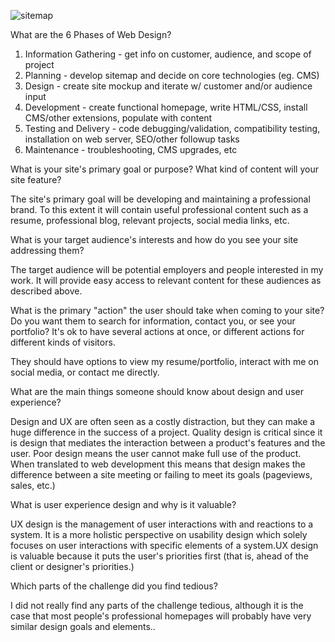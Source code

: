 ![sitemap](/imgs/site-map.png)


What are the 6 Phases of Web Design?

1. Information Gathering - get info on customer, audience, and scope of project
2. Planning - develop sitemap and decide on core technologies (eg. CMS)
3. Design - create site mockup and iterate w/ customer and/or audience input
4. Development - create functional homepage, write HTML/CSS, install CMS/other extensions, populate with content
5. Testing and Delivery - code debugging/validation, compatibility testing, installation on web server, SEO/other followup tasks
6. Maintenance - troubleshooting, CMS upgrades, etc

What is your site's primary goal or purpose? What kind of content will your site feature?

The site's primary goal will be developing and maintaining a professional brand. To this extent it will contain useful professional content such as a resume, professional blog, relevant projects, social media links, etc.

What is your target audience's interests and how do you see your site addressing them?

The target audience will be potential employers and people interested in my work. It will provide easy access to relevant content for these audiences as described above.

What is the primary "action" the user should take when coming to your site? Do you want them to search for information, contact you, or see your portfolio? It's ok to have several actions at once, or different actions for different kinds of visitors.

They should have options to view my resume/portfolio, interact with me on social media, or contact me directly.

What are the main things someone should know about design and user experience?

Design and UX are often seen as a costly distraction, but they can make a huge difference in the success of a project. Quality design is critical since it is design that mediates the interaction between a product's features and the user. Poor design means the user cannot make full use of the product. When translated to web development this means that design makes the difference between a site meeting or failing to meet its goals (pageviews, sales, etc.)

What is user experience design and why is it valuable?

UX design is the management of user interactions with and reactions to a system. It is a more holistic perspective on usability design which solely focuses on user interactions with specific elements of a system.UX design is valuable because it puts the user's priorities first (that is, ahead of the client or designer's priorities.)

Which parts of the challenge did you find tedious?

I did not really find any parts of the challenge tedious, although it is the case that most people's professional homepages will probably have very similar design goals and elements..

